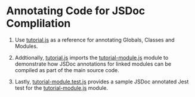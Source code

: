 # Annotating Code for JSDoc Complilation

1. Use [tutorial.js](https://github.com/r4sharma/CSE210_Group6/blob/e0a79ab709b4911082da5927827078ae7a5f7c36/Docs/guidelines/tutorial.js) as a reference for annotating Globals, Classes and Modules.  

2. Addtionally, [tutorial.js](https://github.com/r4sharma/CSE210_Group6/blob/e0a79ab709b4911082da5927827078ae7a5f7c36/Docs/guidelines/tutorial.js) imports the [tutorial-module.js](https://github.com/r4sharma/CSE210_Group6/blob/e0a79ab709b4911082da5927827078ae7a5f7c36/Docs/guidelines/tutorial-module.js) module to demonstrate how JSDoc annotations for linked modules can be compiled as part of the main source code.

3. Lastly, [tutorial-module.test.js](https://github.com/r4sharma/CSE210_Group6/blob/e0a79ab709b4911082da5927827078ae7a5f7c36/Docs/guidelines/tutorial-module.test.js) provides a sample JSDoc annotated Jest test for the [tutorial-module.js](https://github.com/r4sharma/CSE210_Group6/blob/e0a79ab709b4911082da5927827078ae7a5f7c36/Docs/guidelines/tutorial-module.js) module.